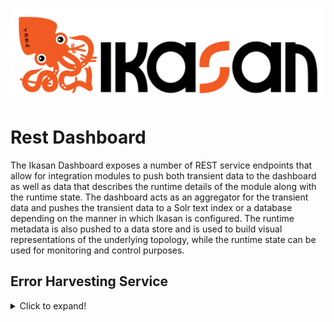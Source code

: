 ![Problem Domain](../../developer/docs/quickstart-images/Ikasan-title-transparent.png)
# Rest Dashboard
The Ikasan Dashboard exposes a number of REST service endpoints that allow for integration modules
to push both transient data to the dashboard as well as data that describes the runtime details of the 
module along with the runtime state. The dashboard acts as an aggregator for the transient data and pushes
the transient data to a Solr text index or a database depending on the manner in which Ikasan is configured. 
The runtime metadata is also pushed to a data store and is used to build visual representations of the underlying topology,
while the runtime state can be used for monitoring and control purposes.  

## Error Harvesting Service

<details>
    <summary>Click to expand!</summary>
<p>

````json
[
  {
    "uri": "errorUri",
    "moduleName": "moduleName",
    "flowName": "flowName",
    "flowElementName": "componentName",
    "errorDetail": "errorDetail",
    "errorMessage": "failed error occurrence text",
    "exceptionClass": "exception.class",
    "eventLifeIdentifier": "lifeId",
    "eventRelatedIdentifier": "relatedLifeId",
    "action": "action",
    "event": "ZXZlbnQ=",
    "eventAsString": "event",
    "timestamp": 1000,
    "expiry": 0,
    "userAction": "userAction",
    "actionedBy": "actionedBy",
    "userActionTimestamp": 0
  },
  {
    "uri": "errorUri",
    "moduleName": "moduleName",
    "flowName": "flowName",
    "flowElementName": "componentName",
    "errorDetail": "errorDetail",
    "errorMessage": "failed error occurrence text",
    "exceptionClass": "exception.class",
    "eventLifeIdentifier": "lifeId",
    "eventRelatedIdentifier": "relatedLifeId",
    "action": "action",
    "event": "ZXZlbnQ=",
    "eventAsString": "event",
    "timestamp": 1000,
    "expiry": 0,
    "userAction": "userAction",
    "actionedBy": "actionedBy",
    "userActionTimestamp": 0
  },
  {
    "uri": "errorUri",
    "moduleName": "moduleName",
    "flowName": "flowName",
    "flowElementName": "componentName",
    "errorDetail": "errorDetail",
    "errorMessage": "failed error occurrence text",
    "exceptionClass": "exception.class",
    "eventLifeIdentifier": "lifeId",
    "eventRelatedIdentifier": "relatedLifeId",
    "action": "action",
    "event": "ZXZlbnQ=",
    "eventAsString": "event",
    "timestamp": 1000,
    "expiry": 0,
    "userAction": "userAction",
    "actionedBy": "actionedBy",
    "userActionTimestamp": 0
  }
]
````
 
</p>
</details>